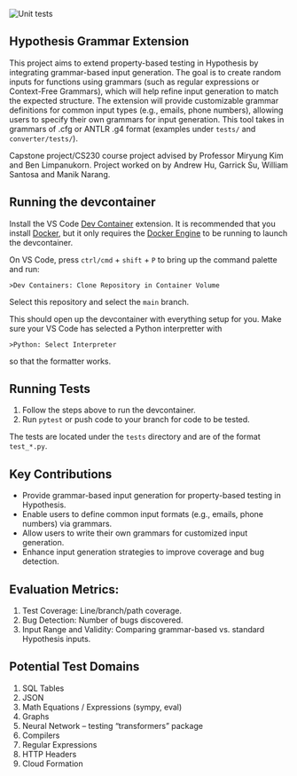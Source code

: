 ![Unit tests](https://github.com/anlhu/Hypothesis-Grammar-Extension/actions/workflows/test.yml/badge.svg)
## Hypothesis Grammar Extension

This project aims to extend property-based testing in Hypothesis by integrating grammar-based input generation. The goal is to create random inputs for functions using grammars (such as regular expressions or Context-Free Grammars), which will help refine input generation to match the expected structure. The extension will provide customizable grammar definitions for common input types (e.g., emails, phone numbers), allowing users to specify their own grammars for input generation. This tool takes in grammars of .cfg or ANTLR .g4 format (examples under `tests/` and `converter/tests/`).

Capstone project/CS230 course project advised by Professor Miryung Kim and Ben Limpanukorn. Project worked on by Andrew Hu, Garrick Su, William Santosa and Manik Narang.

## Running the devcontainer
Install the VS Code [Dev Container](https://marketplace.visualstudio.com/items?itemName=ms-vscode-remote.remote-containers) extension. It is recommended that you install [Docker](https://docs.docker.com/desktop/), but it only requires the [Docker Engine](https://docs.docker.com/engine/install/) to be running to launch the devcontainer.

On VS Code, press `ctrl/cmd` + `shift` + `P` to bring up the command palette and run:
```
>Dev Containers: Clone Repository in Container Volume
```

Select this repository and select the `main` branch.

This should open up the devcontainer with everything setup for you. Make sure your VS Code has selected a Python interpretter with
```
>Python: Select Interpreter
```
so that the formatter works.

## Running Tests

1. Follow the steps above to run the devcontainer.
2. Run `pytest` or push code to your branch for code to be tested.

The tests are located under the `tests` directory and are of the format `test_*.py`.

## Key Contributions

- Provide grammar-based input generation for property-based testing in Hypothesis.
- Enable users to define common input formats (e.g., emails, phone numbers) via grammars.
- Allow users to write their own grammars for customized input generation.
- Enhance input generation strategies to improve coverage and bug detection.

## Evaluation Metrics:

1. Test Coverage: Line/branch/path coverage.
2. Bug Detection: Number of bugs discovered.
3. Input Range and Validity: Comparing grammar-based vs. standard Hypothesis inputs.

## Potential Test Domains

1. SQL Tables
2. JSON
3. Math Equations / Expressions (sympy, eval)
4. Graphs
5. Neural Network – testing “transformers” package
6. Compilers
7. Regular Expressions
8. HTTP Headers
9. Cloud Formation
